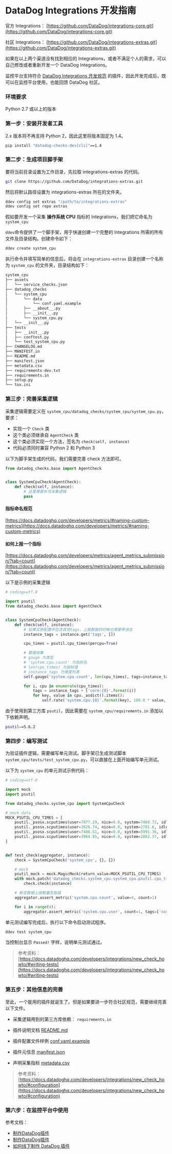 # DataDog Integrations 开发指南

官方 Integrations： [https://github.com/DataDog/integrations-core.git](https://github.com/DataDog/integrations-core.git)

社区 Integrations： [https://github.com/DataDog/integrations-extras.git](https://github.com/DataDog/integrations-extras.git)

如果在以上两个渠道没有找到相应的 Integrations，或者不满足个人的需求，可以自己修改或者重新开发一个 DataDog Integrations。

监控平台支持符合 [DataDog Integrations 开发规范](https://docs.datadoghq.com/developers/integrations/new_check_howto/) 的插件，因此开发完成后，既可以在监控平台使用，也能回馈 DataDog 社区。

### 环境要求

Python 2.7 或以上的版本

### 第一步：安装开发者工具

2.x 版本将不再支持 Python 2，因此这里将版本固定为 1.4。

```bash
pip install "datadog-checks-dev[cli]"==1.4
```

### 第二步：生成项目脚手架

要将当前目录设置为工作目录，先拉取 integrations-extras 的代码。

```bash
git clone https://github.com/DataDog/integrations-extras.git
```

然后将默认路径设置为 integrations-extras 所在的文件夹。

```bash
ddev config set extras "/path/to/integrations-extras"
ddev config set repo extras
```

假如要开发一个采集 **操作系统 CPU** 指标的 Integrations，我们把它命名为 `system_cpu`

`ddev`命令提供了一个脚手架，用于快速创建一个完整的 Integrations 所需的所有文件及目录结构。创建命令如下：

```bash
ddev create system_cpu
```

执行命令并填写简单的信息后，将会在 `integrations-extras` 目录创建一个名称为 `system_cpu` 的文件夹，目录结构如下：

```bash
system_cpu
├── assets
│   └── service_checks.json
├── datadog_checks
│   └── system_cpu
│       └── data
│           └── conf.yaml.example
│       ├── __about__.py
│       ├── __init__.py
│       └── system_cpu.py
│   └── __init__.py
├── tests
│   ├── __init__.py
│   ├── conftest.py
│   └── test_system_cpu.py
├── CHANGELOG.md
├── MANIFEST.in
├── README.md
├── manifest.json
├── metadata.csv
├── requirements-dev.txt
├── requirements.in
├── setup.py
└── tox.ini
```

### 第三步：完善采集逻辑

采集逻辑需要定义在 `system_cpu/datadog_checks/system_cpu/system_cpu.py`，要求：

- 实现一个 `Check` 类
- 这个类必须继承自 `AgentCheck` 类
- 这个类必须实现一个方法，签名为 `check(self, instance)`
- 代码必须同时兼容 Python 2 和 Python 3

以下为脚手架生成的代码，我们需要完善 check 方法即可。

```python
from datadog_checks.base import AgentCheck


class SystemCpuCheck(AgentCheck):
    def check(self, instance):
        # 这里需要补充采集逻辑
        pass
```

#### 指标命名规范

[https://docs.datadoghq.com/developers/metrics/#naming-custom-metrics](https://docs.datadoghq.com/developers/metrics/#naming-custom-metrics)

#### 如何上报一个指标

[https://docs.datadoghq.com/developers/metrics/agent_metrics_submission/?tab=count](https://docs.datadoghq.com/developers/metrics/agent_metrics_submission/?tab=count)

以下是示例的采集逻辑

```python
# coding=utf-8

import psutil
from datadog_checks.base import AgentCheck


class SystemCpuCheck(AgentCheck):
    def check(self, instance):
        # 如果实例配置中包含其他tags，上报数据的时候也需要带进去
        instance_tags = instance.get('tags', [])

        cpu_times = psutil.cpu_times(percpu=True)

        # 数据收集
        # gauge 为类型
        # 'system.cpu.count' 为指标名
        # len(cpu_times) 为指标值
        # instance_tags 为维度列表
        self.gauge('system.cpu.count', len(cpu_times), tags=instance_tags)

        for i, cpu in enumerate(cpu_times):
            tags = instance_tags + ['core:{0}'.format(i)]
            for key, value in cpu._asdict().items():
                self.rate('system.cpu.{0}'.format(key), 100.0 * value, tags=tags)
```

由于使用到第三方库 `psutil`，因此需要在 `system_cpu/requirements.in` 添加以下依赖声明。

```bash
psutil==5.6.2
```

### 第四步：编写测试

为验证插件逻辑，需要编写单元测试。脚手架已生成测试脚本 `system_cpu/tests/test_system_cpu.py`，可以直接在上面开始编写单元测试。

以下为 `system_cpu` 的单元测试示例代码：

```python
# coding=utf-8

import mock
import psutil

from datadog_checks.system_cpu import SystemCpuCheck

# mock data
MOCK_PSUTIL_CPU_TIMES = [
    psutil._psosx.scputimes(user=7877.29, nice=0.0, system=7469.72, idle=38164.81),
    psutil._psosx.scputimes(user=3826.74, nice=0.0, system=2701.6, idle=46981.39),
    psutil._psosx.scputimes(user=7486.51, nice=0.0, system=5991.36, idle=40031.88),
    psutil._psosx.scputimes(user=3964.85, nice=0.0, system=2862.37, idle=46682.5),
]


def test_check(aggregator, instance):
    check = SystemCpuCheck('system_cpu', {}, {})

    # mock
    psutil_mock = mock.MagicMock(return_value=MOCK_PSUTIL_CPU_TIMES)
    with mock.patch('datadog_checks.system_cpu.system_cpu.psutil.cpu_times', psutil_mock):
        check.check(instance)

    # 断言数据上报数量及取值
    aggregator.assert_metric('system.cpu.count', value=4, count=1)

    for i in range(4):
        aggregator.assert_metric('system.cpu.user', count=1, tags=['core:{0}'.format(i)])
```

单元测试编写完成后，执行以下命令启动测试程序。

```bash
ddev test system_cpu
```

当控制台显示 `Passed!` 字样，说明单元测试通过。

> 参考资料：[https://docs.datadoghq.com/developers/integrations/new_check_howto/#writing-tests](https://docs.datadoghq.com/developers/integrations/new_check_howto/#writing-tests)

### 第五步：其他信息的完善

至此，一个能用的插件就诞生了。但是如果要进一步符合社区规范，需要继续完善以下文件。

- 采集逻辑用到的第三方库依赖： `requirements.in`

- 插件说明文档 [README.md](https://docs.datadoghq.com/developers/integrations/new_check_howto/#populate-the-readme)
- 插件配置文件样例 [conf.yaml.example](https://docs.datadoghq.com/developers/integrations/new_check_howto/#configuration-file)
- 插件元信息 [manifest.json](https://docs.datadoghq.com/developers/integrations/new_check_howto/#manifest-file)
- 声明采集指标 [metadata.csv](https://docs.datadoghq.com/developers/integrations/new_check_howto/#metrics-metadata-file)

> 参考资料：[https://docs.datadoghq.com/developers/integrations/new_check_howto/#configuration](https://docs.datadoghq.com/developers/integrations/new_check_howto/#configuration)

### 第六步：在监控平台中使用

参考文档：

* [制作DataDog插件](../ProductFeatures/integrations-metric-plugins/import_datadog_online.md)
* [制作DataDog插件](../ProductFeatures/integrations-metric-plugins/import_datadog_online.md)
* [如何线下制作 DataDog 插件](./import_datadog_offline.md)

